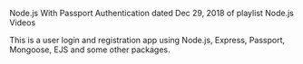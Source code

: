 Node.js With Passport Authentication dated Dec 29, 2018 of playlist Node.js Videos

This is a user login and registration app using Node.js, Express, Passport, Mongoose, EJS and some other packages.

